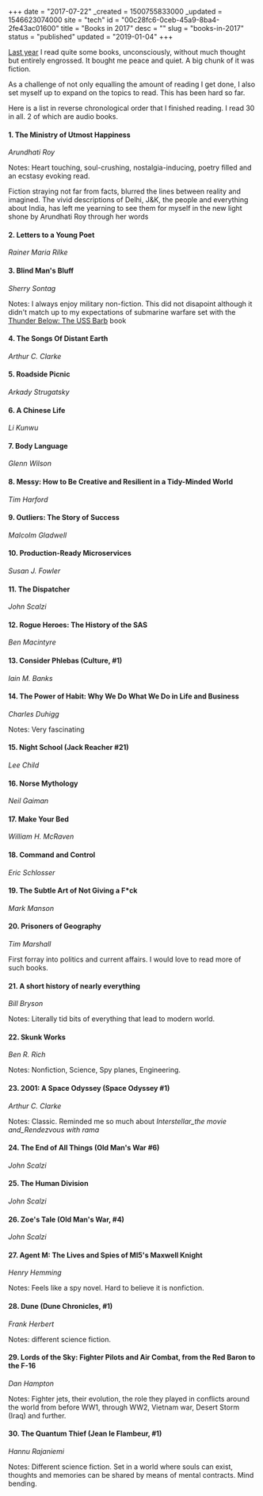 +++
date = "2017-07-22"
_created = 1500755833000
_updated = 1546623074000
site = "tech"
id = "00c28fc6-0ceb-45a9-8ba4-2fe43ac01600"
title = "Books in 2017"
desc = ""
slug = "books-in-2017"
status = "published"
updated = "2019-01-04"
+++


[Last year](@/blog/blog.post.books-in-2016.md) I read quite some books, unconsciously, without much thought but entirely engrossed. It bought me peace and quiet. A big chunk of it was fiction.

As a challenge of not only equalling the amount of reading I get done, I also set myself up to expand on the topics to read. This has been hard so far.

Here is a list in reverse chronological order that I finished reading. I read 30 in all. 2 of which are audio books.

#### 1. The Ministry of Utmost Happiness

_Arundhati Roy_

Notes: Heart touching, soul-crushing, nostalgia-inducing, poetry filled and an ecstasy evoking read.

Fiction straying not far from facts, blurred the lines between reality and imagined. The vivid descriptions of Delhi, J&K, the people and everything about India, has left me yearning to see them for myself in the new light shone by Arundhati Roy through her words

#### 2. Letters to a Young Poet

_Rainer Maria Rilke_

#### 3. Blind Man's Bluff

_Sherry Sontag_

Notes: I always enjoy military non-fiction. This did not disapoint although it didn't match up to my expectations of submarine warfare set with the [Thunder Below: The USS Barb](https://www.goodreads.com/book/show/893889.Thunder_Below_) book

#### 4. The Songs Of Distant Earth

_Arthur C. Clarke_

#### 5. Roadside Picnic

_Arkady Strugatsky_

#### 6. A Chinese Life

_Li Kunwu_

#### 7. Body Language

_Glenn Wilson_

#### 8. Messy: How to Be Creative and Resilient in a Tidy-Minded World

_Tim Harford_

#### 9. Outliers: The Story of Success

_Malcolm Gladwell_

#### 10. Production-Ready Microservices

_Susan J. Fowler_

#### 11. The Dispatcher

_John Scalzi_

#### 12. Rogue Heroes: The History of the SAS

_Ben Macintyre_

#### 13. Consider Phlebas (Culture, #1)

_Iain M. Banks_

#### 14. The Power of Habit: Why We Do What We Do in Life and Business

_Charles Duhigg_

Notes: Very fascinating

#### 15. Night School (Jack Reacher #21)

_Lee Child_

#### 16. Norse Mythology

_Neil Gaiman_

#### 17. Make Your Bed

_William H. McRaven_

#### 18. Command and Control

_Eric Schlosser_

#### 19. The Subtle Art of Not Giving a F*ck

_Mark Manson_

#### 20. Prisoners of Geography

_Tim Marshall_

First forray into politics and current affairs. I would love to read more of such books.

#### 21. A short history of nearly everything

_Bill Bryson_

Notes: Literally tid bits of everything that lead to modern world.

#### 22. Skunk Works

_Ben R. Rich_

Notes: Nonfiction, Science, Spy planes, Engineering.

#### 23. 2001: A Space Odyssey (Space Odyssey #1)

_Arthur C. Clarke_

Notes: Classic. Reminded me so much about _Interstellar_the movie and_Rendezvous with rama_

#### 24. The End of All Things (Old Man's War #6)

_John Scalzi_

#### 25. The Human Division

_John Scalzi_

#### 26. Zoe's Tale (Old Man's War, #4)

_John Scalzi_

#### 27. Agent M: The Lives and Spies of MI5's Maxwell Knight

_Henry Hemming_

Notes: Feels like a spy novel. Hard to believe it is nonfiction.

#### 28. Dune (Dune Chronicles, #1)

_Frank Herbert_

Notes: different science fiction.

#### 29. Lords of the Sky: Fighter Pilots and Air Combat, from the Red Baron to the F-16

_Dan Hampton_

Notes: Fighter jets, their evolution, the role they played in conflicts around the world from before WW1, through WW2, Vietnam war, Desert Storm (Iraq) and further.

#### 30. The Quantum Thief (Jean le Flambeur, #1)

_Hannu Rajaniemi_

Notes: Different science fiction. Set in a world where souls can exist, thoughts and memories can be shared by means of mental contracts. Mind bending.



	
